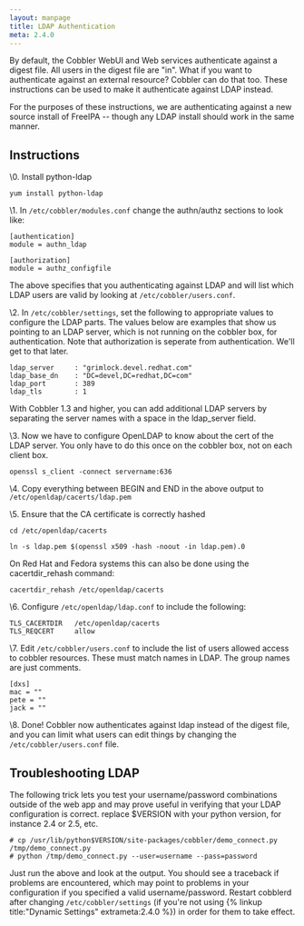```yaml
---
layout: manpage
title: LDAP Authentication
meta: 2.4.0
---
```


By default, the Cobbler WebUI and Web services authenticate against
a digest file. All users in the digest file are "in". What if you
want to authenticate against an external resource? Cobbler can do
that too. These instructions can be used to make it authenticate
against LDAP instead.

For the purposes of these instructions, we are authenticating
against a new source install of FreeIPA -- though any LDAP install
should work in the same manner.

## Instructions

\0. Install python-ldap

    yum install python-ldap

\1. In `/etc/cobbler/modules.conf` change the authn/authz sections to
 look like:

    
    [authentication]
    module = authn_ldap
    
    [authorization]
    module = authz_configfile
                                

The above specifies that you authenticating against LDAP and will
list which LDAP users are valid by looking at
`/etc/cobbler/users.conf`.

\2. In `/etc/cobbler/settings`, set the following to appropriate
 values to configure the LDAP parts. The values below are examples
 that show us pointing to an LDAP server, which is not running on
 the cobbler box, for authentication. Note that authorization is
 seperate from authentication. We'll get to that later.

    
    ldap_server     : "grimlock.devel.redhat.com"
    ldap_base_dn    : "DC=devel,DC=redhat,DC=com"
    ldap_port       : 389
    ldap_tls        : 1

With Cobbler 1.3 and higher, you can add additional LDAP servers by
separating the server names with a space in the ldap\_server
field.

\3. Now we have to configure OpenLDAP to know about the cert of the
 LDAP server. You only have to do this once on the cobbler box, not
 on each client box.

    openssl s_client -connect servername:636

\4. Copy everything between BEGIN and END in the above output to `/etc/openldap/cacerts/ldap.pem`

\5. Ensure that the CA certificate is correctly hashed

    cd /etc/openldap/cacerts
    
    ln -s ldap.pem $(openssl x509 -hash -noout -in ldap.pem).0

On Red Hat and Fedora systems this can also be done using the
cacertdir\_rehash command:

    cacertdir_rehash /etc/openldap/cacerts

\6. Configure `/etc/openldap/ldap.conf` to include the following:

    TLS_CACERTDIR   /etc/openldap/cacerts
    TLS_REQCERT     allow

\7. Edit `/etc/cobbler/users.conf` to include the list of users
 allowed access to cobbler resources. These must match names in
 LDAP. The group names are just comments.

    [dxs]
    mac = ""
    pete = ""
    jack = ""

\8. Done! Cobbler now authenticates against ldap instead of the
 digest file, and you can limit what users can edit things by
 changing the `/etc/cobbler/users.conf` file.

## Troubleshooting LDAP

The following trick lets you test your username/password
combinations outside of the web app and may prove useful in
verifying that your LDAP configuration is correct. replace $VERSION
with your python version, for instance 2.4 or 2.5, etc.

    # cp /usr/lib/python$VERSION/site-packages/cobbler/demo_connect.py /tmp/demo_connect.py
    # python /tmp/demo_connect.py --user=username --pass=password

Just run the above and look at the output. You should see a
traceback if problems are encountered, which may point to problems
in your configuration if you specified a valid username/password.
Restart cobblerd after changing `/etc/cobbler/settings` (if you're not using {% linkup title:"Dynamic Settings" extrameta:2.4.0 %}) in order for
them to take effect.

